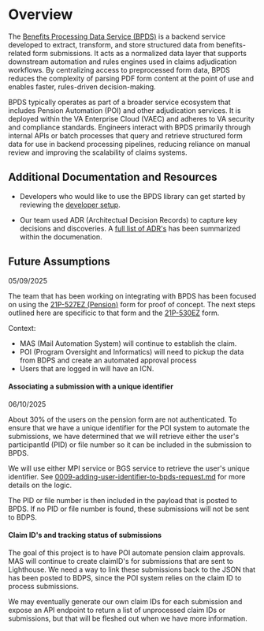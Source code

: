 # Overview

The [Benefits Processing Data Service (BPDS)](https://department.va.gov/privacy/wp-content/uploads/sites/5/2024/09/FY24BenefitsProcessingDataServiceBPDSPIA_508.pdf) is a backend service developed to extract, transform, and store structured data from benefits-related form submissions. It acts as a normalized data layer that supports downstream automation and rules engines used in claims adjudication workflows. By centralizing access to preprocessed form data, BPDS reduces the complexity of parsing PDF form content at the point of use and enables faster, rules-driven decision-making.

BPDS typically operates as part of a broader service ecosystem that includes Pension Automation (POI) and other adjudication services. It is deployed within the VA Enterprise Cloud (VAEC) and adheres to VA security and compliance standards. Engineers interact with BPDS primarily through internal APIs or batch processes that query and retrieve structured form data for use in backend processing pipelines, reducing reliance on manual review and improving the scalability of claims systems.

## Additional Documentation and Resources 

- Developers who would like to use the BPDS library can get started by reviewing the [developer setup](documentation/README.md#developer-setup).

- Our team used ADR (Architectual Decision Records) to capture key decisions and discoveries.  A [full list of ADR's](documentation/README.md#list-of-architectual-decisions) has been summarized within the documenation.



## Future Assumptions

05/09/2025

The team that has been working on integrating with BPDS has been focused on using the [21P-527EZ (Pension)](https://www.va.gov/pension/apply-for-veteran-pension-form-21p-527ez/introduction) form for proof of concept.  The next steps outlined here are specificic to that form and the [21P-530EZ](https://www.va.gov/burials-memorials/veterans-burial-allowance/apply-for-allowance-form-21p-530ez/introduction) form.  

Context:

- MAS (Mail Automation System) will continue to establish the claim.
- POI (Program Oversight and Informatics) will need to pickup the data from BDPS and create an automated approval process
- Users that are logged in will have an ICN.

#### Associating a submission with a unique identifier

06/10/2025

About 30% of the users on the pension form are not authenticated.  To ensure that we have a unique identifier for the POI system to automate the submissions, we have determined that we will retrieve either the user's participantId (PID) or file number so it can be included in the submission to BPDS.

We will use either MPI service or BGS service to retrieve the user's unique identifier.  See [0009-adding-user-identifier-to-bpds-request.md](documentation/adr/0009-adding-user-identifier-to-bpds-request.md) for more details on the logic.

The PID or file number is then included in the payload that is posted to BPDS.  If no PID or file number is found, these submissions will not be sent to BDPS.

#### Claim ID's and tracking status of submissions

The goal of this project is to have POI automate pension claim approvals.  MAS will continue to create claimID's for submissions that are sent to Lighthouse.  We need a way to link these submissions back to the JSON that has been posted to BDPS, since the POI system relies on the claim ID to process submissions.  

We may eventually generate our own claim IDs for each submission and expose an API endpoint to return a list of unprocessed claim IDs or submissions, but that will be fleshed out when we have more information.
